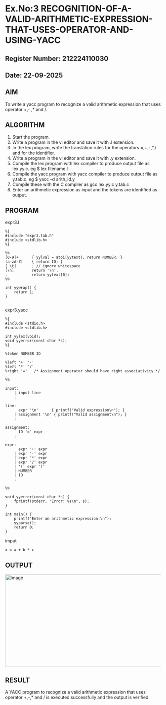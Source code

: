 # Ex.No:3  RECOGNITION-OF-A-VALID-ARITHMETIC-EXPRESSION-THAT-USES-OPERATOR-AND-USING-YACC

## Register Number: 212224110030
## Date: 22-09-2025

## AIM
To write a yacc program to recognize a valid arithmetic expression that uses operator +,- ,* and /.

## ALGORITHM
1.	Start the program.
2.	Write a program in the vi editor and save it with .l extension.
3.	In the lex program, write the translation rules for the operators =,+,-,*,/ and for the identifier.
4.	Write a program in the vi editor and save it with .y extension.
5.	Compile the lex program with lex compiler to produce output file as lex.yy.c. eg $ lex filename.l
6.	Compile the yacc program with yacc compiler to produce output file as y.tab.c. eg $ yacc –d arith_id.y
7.	Compile these with the C compiler as gcc lex.yy.c y.tab.c
8.	Enter an arithmetic expression as input and the tokens are identified as output.
   
## PROGRAM
expr3.l
```
%{
#include "expr3.tab.h"
#include <stdlib.h>
%}

%%
[0-9]+      { yylval = atoi(yytext); return NUMBER; }
[a-zA-Z]    { return ID; }
[ \t]       ; // ignore whitespace
[\n]        return '\n';
.           return yytext[0];
%%

int yywrap() {
    return 1;
}


```

expr3.yacc
```
%{
#include <stdio.h>
#include <stdlib.h>

int yylex(void);
void yyerror(const char *s);
%}

%token NUMBER ID

%left '+' '-'
%left '*' '/'
%right '='   /* Assignment operator should have right associativity */

%%

input:
    | input line
    ;

line:
      expr '\n'      { printf("Valid expression\n"); }
    | assignment '\n' { printf("Valid assignment\n"); }
    ;

assignment:
      ID '=' expr
    ;

expr:
      expr '+' expr
    | expr '-' expr
    | expr '*' expr
    | expr '/' expr
    | '(' expr ')'
    | NUMBER
    | ID
    ;

%%

void yyerror(const char *s) {
    fprintf(stderr, "Error: %s\n", s);
}

int main() {
    printf("Enter an arithmetic expression:\n");
    yyparse();
    return 0;
}

```

imput
```
x = a + b * c
```

## OUTPUT
<img width="906" height="299" alt="image" src="https://github.com/user-attachments/assets/763ec13a-4ed0-45f8-9f6a-c587ec55e3a0" />

## RESULT
A YACC program to recognize a valid arithmetic expression that uses operator +,-,* and / is executed successfully and the output is verified.

